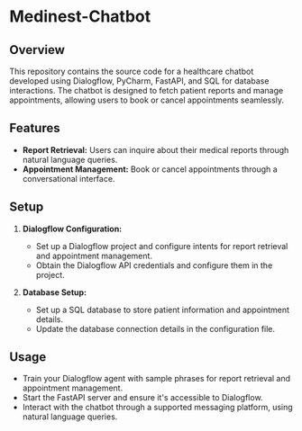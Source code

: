 # Medinest-Chatbot
## Overview
This repository contains the source code for a healthcare chatbot developed using Dialogflow, PyCharm, FastAPI, and SQL for database interactions. The chatbot is designed to fetch patient reports and manage appointments, allowing users to book or cancel appointments seamlessly.

## Features
- **Report Retrieval:** Users can inquire about their medical reports through natural language queries.
- **Appointment Management:** Book or cancel appointments through a conversational interface.

## Setup

1. **Dialogflow Configuration:**
    - Set up a Dialogflow project and configure intents for report retrieval and appointment management.
    - Obtain the Dialogflow API credentials and configure them in the project.

2. **Database Setup:**
    - Set up a SQL database to store patient information and appointment details.
    - Update the database connection details in the configuration file.
## Usage

- Train your Dialogflow agent with sample phrases for report retrieval and appointment management.
- Start the FastAPI server and ensure it's accessible to Dialogflow.
- Interact with the chatbot through a supported messaging platform, using natural language queries.

